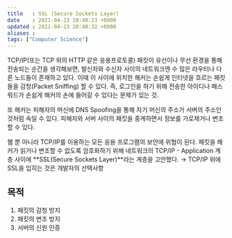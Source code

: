 ```yaml
---
title   : SSL (Secure Sockets Layer)
date    : 2021-04-23 20:40:23 +0900
updated : 2021-04-23 20:40:32 +0900
aliases :
tags: ["Computer Science"]
---
```

 
TCP/IP(또는 TCP 위의 HTTP 같은 응용프로토콜) 패킷이 유선이나 무선 환경을 통해 전송되는 순간을 생각해보면, 발신자와 수신자 사이의 네트워크엔 수 많은 라우터나 다른 노드들이 존재하고 있다. 이때 이 사이에 위치한 해커는 손쉽게 인터넷을 흐르는 패킷들을 감청(Packet Sniffing) 할 수 있다. 즉, 로그인을 하기 위해 전송한 아이디나 패스워드가 손쉽게 해커의 손에 들어갈 수 있다는 문제가 있는 것.

또 해커는 피해자의 머신에 DNS Spoofing을 통해 자기 머신의 주소가 서버의 주소인 것처럼 속일 수 있다. 피해자와 서버 사이의 패킷을 중계하면서 정보를 가로채거나 변조할 수 있다.  

웹 뿐 아니라 TCP/IP를 이용하는 모든 응용 프로그램의 보안에 위협이 된다. 패킷을 해커가 읽거나 변조할 수 없도록 암호화하기 위해 네트워크의 TCP/IP - Application 계층 사이에 **SSL(Secure Sockets Layer)**라는 계층을 고안했다. 
→ TCP/IP 위에 SSL을 입히는 것은 개발자의 선택사항  

## 목적 
1. 패킷의 감청 방지
2. 패킷의 변조 방지
3. 서버의 신원 인증 



